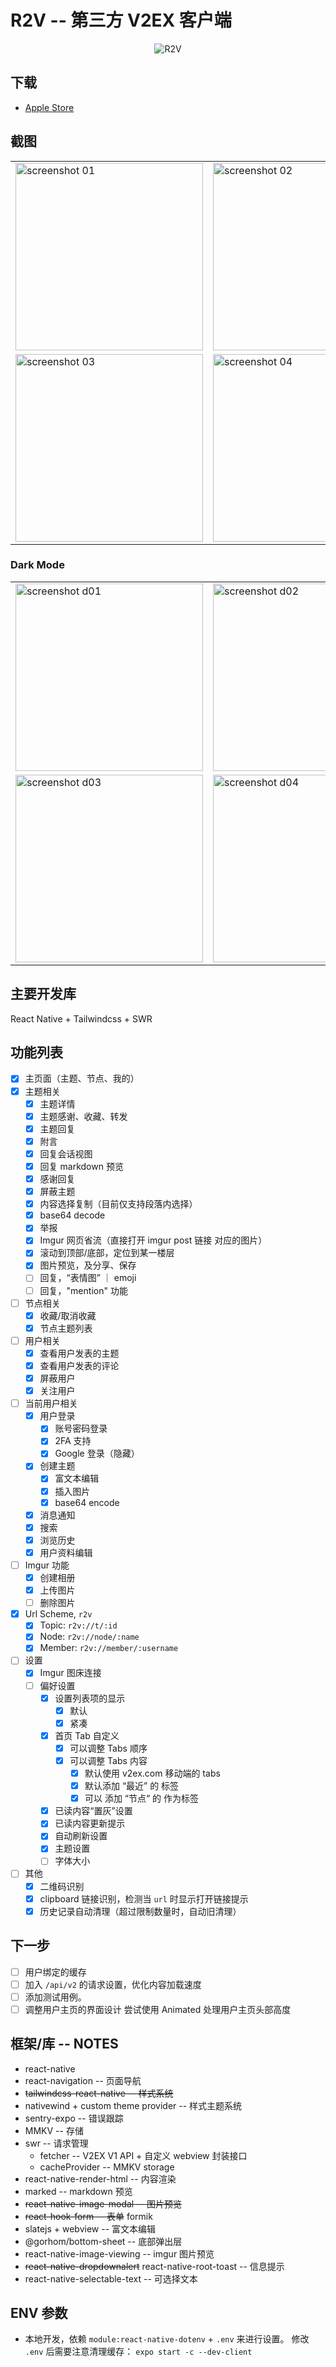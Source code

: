 # R2V -- 第三方 V2EX 客户端

<p align="center">
<img src="https://raw.githubusercontent.com/kucial/v2ex-react-native/main/public/logo.png" alt="R2V" />
</p>

## 下载

- [Apple Store](https://apps.apple.com/cn/app/r2v/id1645766550)

## 截图

<table>
  <tbody>
    <tr>
      <td>
        <img width="300px" src="https://raw.githubusercontent.com/kucial/v2ex-react-native/main/public/01.png" alt="screenshot 01" />
      </td>
      <td>
        <img width="300px" src="https://raw.githubusercontent.com/kucial/v2ex-react-native/main/public/02.png" alt="screenshot 02" />
      </td>
    </tr>
    <tr>
      <td>
        <img width="300px" src="https://raw.githubusercontent.com/kucial/v2ex-react-native/main/public/03.png" alt="screenshot 03" />
      </td>
      <td>
        <img width="300px" src="https://raw.githubusercontent.com/kucial/v2ex-react-native/main/public/04.png" alt="screenshot 04" />
      </td>
    </tr>
  </tbody>
</table>

### Dark Mode

<table>
  <tbody>
    <tr>
      <td>
        <img width="300px" src="https://raw.githubusercontent.com/kucial/v2ex-react-native/main/public/d01.png" alt="screenshot d01" />
      </td>
      <td>
        <img width="300px" src="https://raw.githubusercontent.com/kucial/v2ex-react-native/main/public/d02.png" alt="screenshot d02" />
      </td>
    </tr>
    <tr>
      <td>
        <img width="300px" src="https://raw.githubusercontent.com/kucial/v2ex-react-native/main/public/d03.png" alt="screenshot d03" />
      </td>
      <td>
        <img width="300px" src="https://raw.githubusercontent.com/kucial/v2ex-react-native/main/public/d04.png" alt="screenshot d04" />
      </td>
    </tr>
  </tbody>
</table>

## 主要开发库

React Native + Tailwindcss + SWR

## 功能列表

- [x] 主页面（主题、节点、我的）
- [x] 主题相关
  - [x] 主题详情
  - [x] 主题感谢、收藏、转发
  - [x] 主题回复
  - [x] 附言
  - [x] 回复会话视图
  - [x] 回复 markdown 预览
  - [x] 感谢回复
  - [x] 屏蔽主题
  - [x] 内容选择复制（目前仅支持段落内选择）
  - [x] base64 decode
  - [x] 举报
  - [x] Imgur 网页省流（直接打开 imgur post 链接 对应的图片）
  - [x] 滚动到顶部/底部，定位到某一楼层
  - [x] 图片预览，及分享、保存
  - [ ] 回复，“表情图” ｜ emoji
  - [ ] 回复，"mention" 功能
- [ ] 节点相关
  - [x] 收藏/取消收藏
  - [x] 节点主题列表
- [ ] 用户相关
  - [x] 查看用户发表的主题
  - [x] 查看用户发表的评论
  - [x] 屏蔽用户
  - [x] 关注用户
- [ ] 当前用户相关
  - [x] 用户登录
    - [x] 账号密码登录
    - [x] 2FA 支持
    - [x] Google 登录（隐藏）
  - [x] 创建主题
    - [x] 富文本编辑
    - [x] 插入图片
    - [x] base64 encode
  - [x] 消息通知
  - [x] 搜索
  - [x] 浏览历史
  - [x] 用户资料编辑
- [ ] Imgur 功能
  - [x] 创建相册
  - [x] 上传图片
  - [ ] 删除图片
- [x] Url Scheme, `r2v`
  - [x] Topic: `r2v://t/:id`
  - [x] Node: `r2v://node/:name`
  - [x] Member: `r2v://member/:username`
- [ ] 设置
  - [x] Imgur 图床连接
  - [ ] 偏好设置
    - [x] 设置列表项的显示
      - [x] 默认
      - [x] 紧凑
    - [x] 首页 Tab 自定义
      - [x] 可以调整 Tabs 顺序
      - [x] 可以调整 Tabs 内容
        - [x] 默认使用 v2ex.com 移动端的 tabs
        - [x] 默认添加 “最近” 的 标签
        - [x] 可以 添加 “节点“ 的 作为标签
    - [x] 已读内容“置灰”设置
    - [x] 已读内容更新提示
    - [x] 自动刷新设置
    - [x] 主题设置
    - [ ] 字体大小
- [ ] 其他
  - [x] 二维码识别
  - [x] clipboard 链接识别，检测当 `url` 时显示打开链接提示
  - [x] 历史记录自动清理（超过限制数量时，自动旧清理）

## 下一步

- [ ] 用户绑定的缓存
- [ ] 加入 `/api/v2` 的请求设置，优化内容加载速度
- [ ] 添加测试用例。
- [ ] 调整用户主页的界面设计 尝试使用 Animated 处理用户主页头部高度

## 框架/库 -- NOTES

- react-native
- react-navigation -- 页面导航
- ~~tailwindcss-react-native -- 样式系统~~
- nativewind + custom theme provider -- 样式主题系统
- sentry-expo -- 错误跟踪
- MMKV -- 存储
- swr -- 请求管理
  - fetcher -- V2EX V1 API + 自定义 webview 封装接口
  - cacheProvider -- MMKV storage
- react-native-render-html -- 内容渲染
- marked -- markdown 预览
- ~~react-native-image-modal -- 图片预览~~
- ~~react-hook-form -- 表单~~ formik
- slatejs + webview -- 富文本编辑
- @gorhom/bottom-sheet -- 底部弹出层
- react-native-image-viewing -- imgur 图片预览
- ~~react-native-dropdownalert~~ react-native-root-toast -- 信息提示
- react-native-selectable-text -- 可选择文本

## ENV 参数

- 本地开发，依赖 `module:react-native-dotenv` + `.env` 来进行设置。 修改 `.env` 后需要注意清理缓存： `expo start -c --dev-client`
